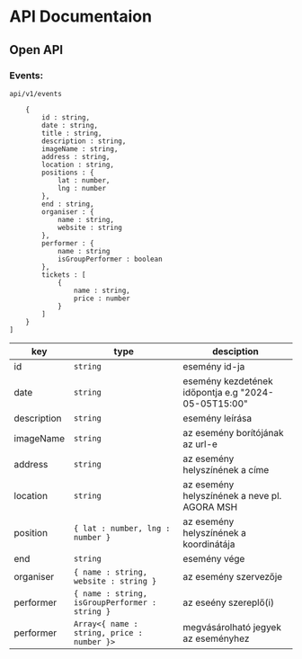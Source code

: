 # API Documentaion
## Open API
### Events:
```api/v1/events```
```[
    {
        id : string,
        date : string,
        title : string,
        description : string,
        imageName : string,
        address : string,
        location : string,
        positions : {
            lat : number,
            lng : number
        },
        end : string,
        organiser : {
            name : string,
            website : string
        },
        performer : {
            name : string
            isGroupPerformer : boolean
        },
        tickets : [
            {
                name : string,
                price : number
            }
        ]
    }
]
```
| key  | type | desciption |
| ------------- | ------------- | ------------- |
| id  | `string`  | esemény id-ja |
| date  | `string`  | esemény kezdetének időpontja e.g "2024-05-05T15:00" | 
| description  | `string`  | esemény leírása | 
| imageName  | `string`  | az esemény borítójának az url-e | 
| address  | `string`  | az esemény helyszínének a címe | 
| location  | `string`  | az esemény helyszínének a neve pl. AGORA MSH | 
| position  | `{ lat : number, lng : number }`  | az esemény helyszínének a koordinátája | 
| end  | `string`  | esemény vége | 
| organiser  | `{ name : string, website : string }`  | az esemény szervezője | 
| performer  | `{ name : string, isGroupPerformer : string }`  | az eseény szereplő(i) | 
| performer  | `Array<{ name : string, price : number }>`  | megvásárolható jegyek az eseményhez | 